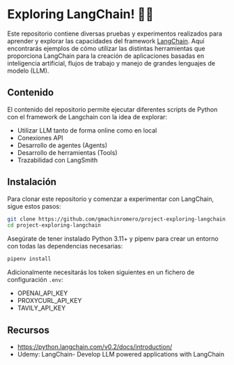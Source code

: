 # Exploring LangChain! 🦜️🔗

Este repositorio contiene diversas pruebas y experimentos realizados para aprender y explorar las capacidades del framework [LangChain](https://langchain.com/). Aquí encontrarás ejemplos de cómo utilizar las distintas herramientas que proporciona LangChain para la creación de aplicaciones basadas en inteligencia artificial, flujos de trabajo y manejo de grandes lenguajes de modelo (LLM).


## Contenido

El contenido del repositorio permite ejecutar diferentes scripts de Python con el framework de Langchain con la idea de explorar:
- Utilizar LLM tanto de forma online como en local
- Conexiones API
- Desarrollo de agentes (Agents)
- Desarrollo de herramientas (Tools)
- Trazabilidad con LangSmith 


## Instalación

Para clonar este repositorio y comenzar a experimentar con LangChain, sigue estos pasos:

```bash
git clone https://github.com/gmachinromero/project-exploring-langchain.git
cd project-exploring-langchain
```

Asegúrate de tener instalado Python 3.11+ y pipenv para crear un entorno con todas las dependencias necesarias:

```bash
pipenv install
```

Adicionalmente necesitarás los token siguientes en un fichero de configuración `.env`:
- OPENAI_API_KEY
- PROXYCURL_API_KEY
- TAVILY_API_KEY

## Recursos
- https://python.langchain.com/v0.2/docs/introduction/
- Udemy: LangChain- Develop LLM powered applications with LangChain
